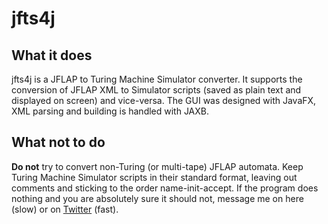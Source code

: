 # jfts4j

## What it does
jfts4j is a JFLAP to Turing Machine Simulator converter. It supports the conversion of JFLAP XML to Simulator scripts (saved as plain text and displayed on screen) and vice-versa.
The GUI was designed with JavaFX, XML parsing and building is handled with JAXB.

## What not to do
**Do not** try to convert non-Turing (or multi-tape) JFLAP automata. Keep Turing Machine Simulator scripts in their standard format, leaving out comments and sticking to the order name-init-accept.
If the program does nothing and you are absolutely sure it should not, message me on here (slow) or on [Twitter](https://twitter.com/antifuse) (fast). 
